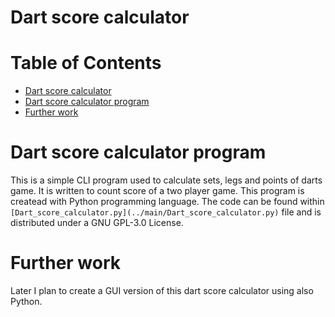 # Dart score calculator

Table of Contents
=================
* [Dart score calculator](#Dart-score-calculator)
* [Dart score calculator program](Dart-score-calculator-program)
* [Further work](#Further-work)

# Dart score calculator program

This is a simple CLI program used to calculate sets, legs and points of darts game. It is written to count score of a two player game. This program is createad with Python programming language. The code can be found within `[Dart_score_calculator.py](../main/Dart_score_calculator.py)` file and is distributed under a GNU GPL-3.0 License.

# Further work
Later I plan to create a GUI version of this dart score calculator using also Python.

